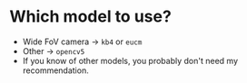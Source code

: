 # Which model to use?
* Wide FoV camera -> `kb4` or `eucm`
* Other -> `opencv5`
* If you know of other models, you probably don't need my recommendation.